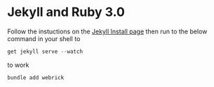 # Jekyll and Ruby 3.0
Follow the instuctions on the [Jekyll Install page](https://jekyllrb.com/docs/installation/windows/) then run to the below command in your shell to 

```Powershell
get jekyll serve --watch 
```

to work

``` powershell
bundle add webrick
```